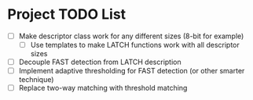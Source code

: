 # Project TODO List

- [ ] Make descriptor class work for any different sizes (8-bit for example)
  - [ ] Use templates to make LATCH functions work with all descriptor sizes
- [ ] Decouple FAST detection from LATCH description
- [ ] Implement adaptive thresholding for FAST detection (or other smarter technique)
- [ ] Replace two-way matching with threshold matching

